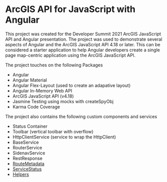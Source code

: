 # ArcGIS API for JavaScript with Angular

This project was created for the Developer Summit 2021 ArcGIS JavaScript API and Angular presentation. The project was used to demonstrate several aspects of Angular and the ArcGIS JavaScript API 4.18 or later. This can be considered a starter application to help Angular developers create a single page map-centric application using the ArcGIS JavaScript API.

The project touches on the following Packages

- Angular
- Angular Material
- Angular Flex-Layout (used to create an adapative layout)
- Angular In-Memory Web API
- ArcGIS JavaScript API (v4.18)
- Jasmine Testing using mocks with createSpyObj
- Karma Code Coverage

The project also contains the following custom components and services

- Status Container
- Toolbar (vertical toolbar with overflow)
- HttpClientService (service to wrap the HttpClient)
- BaseService
- RouterService
- SidenavService
- RestResponse
- [RouteMetadata](src/app/shared/models)
- [ServiceStatus](src/app/shared/models)
- [Helpers](src/app/shared/helpers)
